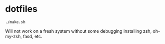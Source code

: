 dotfiles
========
```./make.sh```

Will not work on a fresh system without some debugging installing zsh, oh-my-zsh, fasd, etc.

